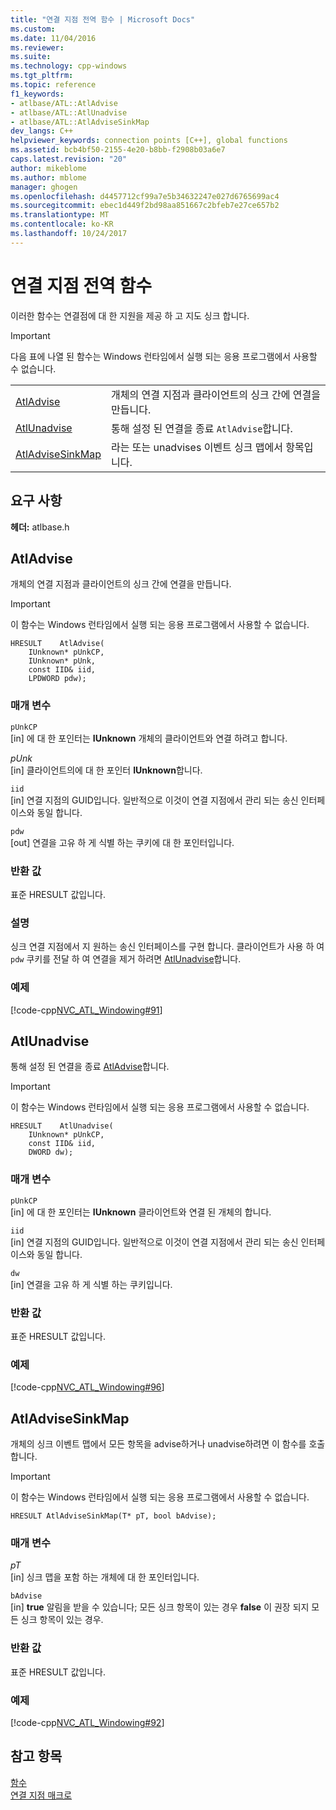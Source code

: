 ```yaml
---
title: "연결 지점 전역 함수 | Microsoft Docs"
ms.custom: 
ms.date: 11/04/2016
ms.reviewer: 
ms.suite: 
ms.technology: cpp-windows
ms.tgt_pltfrm: 
ms.topic: reference
f1_keywords:
- atlbase/ATL::AtlAdvise
- atlbase/ATL::AtlUnadvise
- atlbase/ATL::AtlAdviseSinkMap
dev_langs: C++
helpviewer_keywords: connection points [C++], global functions
ms.assetid: bcb4bf50-2155-4e20-b8bb-f2908b03a6e7
caps.latest.revision: "20"
author: mikeblome
ms.author: mblome
manager: ghogen
ms.openlocfilehash: d4457712cf99a7e5b34632247e027d6765699ac4
ms.sourcegitcommit: ebec1d449f2bd98aa851667c2bfeb7e27ce657b2
ms.translationtype: MT
ms.contentlocale: ko-KR
ms.lasthandoff: 10/24/2017
---
```

# <a name="connection-point-global-functions"></a>연결 지점 전역 함수
이러한 함수는 연결점에 대 한 지원을 제공 하 고 지도 싱크 합니다.  
  
> [!IMPORTANT]
>  다음 표에 나열 된 함수는 Windows 런타임에서 실행 되는 응용 프로그램에서 사용할 수 없습니다.  
  
|||  
|-|-|  
|[AtlAdvise](#atladvise)|개체의 연결 지점과 클라이언트의 싱크 간에 연결을 만듭니다.|  
|[AtlUnadvise](#atlunadvise)|통해 설정 된 연결을 종료 `AtlAdvise`합니다.|  
|[AtlAdviseSinkMap](#atladvisesinkmap)|라는 또는 unadvises 이벤트 싱크 맵에서 항목입니다.|  

## <a name="requirements"></a>요구 사항  
 **헤더:** atlbase.h  
   
##  <a name="atladvise"></a>AtlAdvise  
 개체의 연결 지점과 클라이언트의 싱크 간에 연결을 만듭니다.  
  
> [!IMPORTANT]
>  이 함수는 Windows 런타임에서 실행 되는 응용 프로그램에서 사용할 수 없습니다.  
  
```
HRESULT    AtlAdvise(
    IUnknown* pUnkCP,
    IUnknown* pUnk,
    const IID& iid,
    LPDWORD pdw);
```  
  
### <a name="parameters"></a>매개 변수  
 `pUnkCP`  
 [in] 에 대 한 포인터는 **IUnknown** 개체의 클라이언트와 연결 하려고 합니다.  
  
 *pUnk*  
 [in] 클라이언트의에 대 한 포인터 **IUnknown**합니다.  
  
 `iid`  
 [in] 연결 지점의 GUID입니다. 일반적으로 이것이 연결 지점에서 관리 되는 송신 인터페이스와 동일 합니다.  
  
 `pdw`  
 [out] 연결을 고유 하 게 식별 하는 쿠키에 대 한 포인터입니다.  
  
### <a name="return-value"></a>반환 값  
 표준 HRESULT 값입니다.  
  
### <a name="remarks"></a>설명  
 싱크 연결 지점에서 지 원하는 송신 인터페이스를 구현 합니다. 클라이언트가 사용 하 여 `pdw` 쿠키를 전달 하 여 연결을 제거 하려면 [AtlUnadvise](#atlunadvise)합니다.  
  
### <a name="example"></a>예제  
 [!code-cpp[NVC_ATL_Windowing#91](../../atl/codesnippet/cpp/connection-point-global-functions_1.cpp)]  
  
##  <a name="atlunadvise"></a>AtlUnadvise  
 통해 설정 된 연결을 종료 [AtlAdvise](#atladvise)합니다.  
  
> [!IMPORTANT]
>  이 함수는 Windows 런타임에서 실행 되는 응용 프로그램에서 사용할 수 없습니다.  
  
```
HRESULT    AtlUnadvise(
    IUnknown* pUnkCP,
    const IID& iid,
    DWORD dw);
```  
  
### <a name="parameters"></a>매개 변수  
 `pUnkCP`  
 [in] 에 대 한 포인터는 **IUnknown** 클라이언트와 연결 된 개체의 합니다.  
  
 `iid`  
 [in] 연결 지점의 GUID입니다. 일반적으로 이것이 연결 지점에서 관리 되는 송신 인터페이스와 동일 합니다.  
  
 `dw`  
 [in] 연결을 고유 하 게 식별 하는 쿠키입니다.  
  
### <a name="return-value"></a>반환 값  
 표준 HRESULT 값입니다.  
  
### <a name="example"></a>예제  
 [!code-cpp[NVC_ATL_Windowing#96](../../atl/codesnippet/cpp/connection-point-global-functions_2.cpp)]  
  
##  <a name="atladvisesinkmap"></a>AtlAdviseSinkMap  
 개체의 싱크 이벤트 맵에서 모든 항목을 advise하거나 unadvise하려면 이 함수를 호출합니다.  
  
> [!IMPORTANT]
>  이 함수는 Windows 런타임에서 실행 되는 응용 프로그램에서 사용할 수 없습니다.  
  
```
HRESULT AtlAdviseSinkMap(T* pT, bool bAdvise);
```  
  
### <a name="parameters"></a>매개 변수  
 *pT*  
 [in] 싱크 맵을 포함 하는 개체에 대 한 포인터입니다.  
  
 `bAdvise`  
 [in] **true** 알림을 받을 수 있습니다; 모든 싱크 항목이 있는 경우 **false** 이 권장 되지 모든 싱크 항목이 있는 경우.  
  
### <a name="return-value"></a>반환 값  
 표준 HRESULT 값입니다.  
  
### <a name="example"></a>예제  
 [!code-cpp[NVC_ATL_Windowing#92](../../atl/codesnippet/cpp/connection-point-global-functions_3.h)]  
  
## <a name="see-also"></a>참고 항목  
 [함수](../../atl/reference/atl-functions.md)   
 [연결 지점 매크로](../../atl/reference/connection-point-macros.md)
